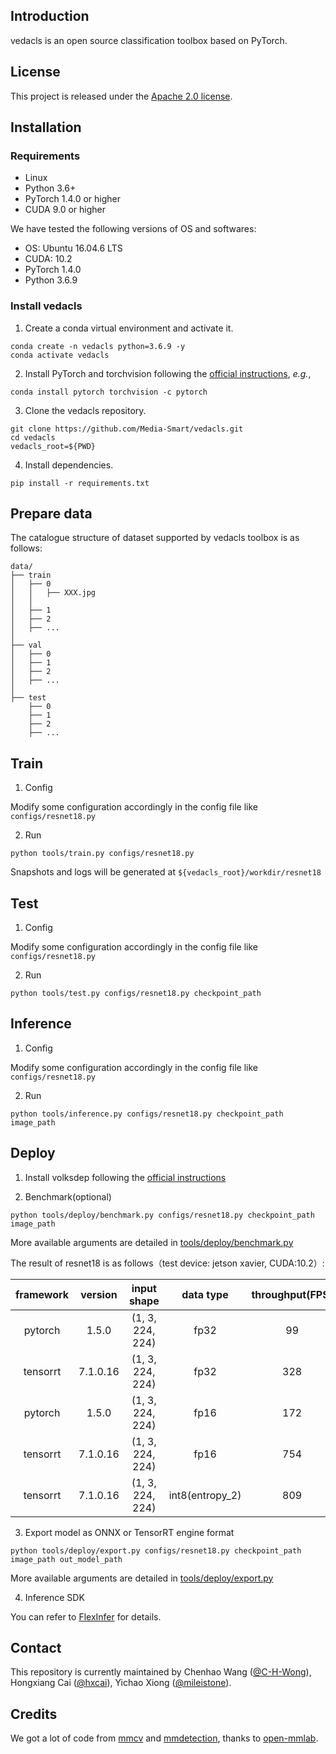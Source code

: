 ## Introduction

vedacls is an open source classification toolbox based on PyTorch.

## License

This project is released under the [Apache 2.0 license](LICENSE).

## Installation
### Requirements

- Linux
- Python 3.6+
- PyTorch 1.4.0 or higher
- CUDA 9.0 or higher

We have tested the following versions of OS and softwares:

- OS: Ubuntu 16.04.6 LTS
- CUDA: 10.2
- PyTorch 1.4.0
- Python 3.6.9

### Install vedacls

1. Create a conda virtual environment and activate it.

```shell
conda create -n vedacls python=3.6.9 -y
conda activate vedacls
```

2. Install PyTorch and torchvision following the [official instructions](https://pytorch.org/), *e.g.*,

```shell
conda install pytorch torchvision -c pytorch
```

3. Clone the vedacls repository.

```shell
git clone https://github.com/Media-Smart/vedacls.git
cd vedacls
vedacls_root=${PWD}
```

4. Install dependencies.

```shell
pip install -r requirements.txt
```

## Prepare data
The catalogue structure of dataset supported by vedacls toolbox is as follows:

```shell
data/
├── train
│   ├── 0
│   │   ├── XXX.jpg
│   │     
│   ├── 1
│   ├── 2
│   ├── ...
│
├── val
│   ├── 0
│   ├── 1
│   ├── 2
│   ├── ...
│ 
├── test
    ├── 0
    ├── 1
    ├── 2
    ├── ...
```

## Train

1. Config

Modify some configuration accordingly in the config file like `configs/resnet18.py`

2. Run

```shell
python tools/train.py configs/resnet18.py
```

Snapshots and logs will be generated at `${vedacls_root}/workdir/resnet18`

## Test

1. Config

Modify some configuration accordingly in the config file like `configs/resnet18.py`

2. Run

```shell
python tools/test.py configs/resnet18.py checkpoint_path
```

## Inference

1. Config

Modify some configuration accordingly in the config file like `configs/resnet18.py`

2. Run

```shell
python tools/inference.py configs/resnet18.py checkpoint_path image_path
```

## Deploy
1. Install volksdep following the [official instructions](https://github.com/Media-Smart/volksdep)

2. Benchmark(optional)
```shell
python tools/deploy/benchmark.py configs/resnet18.py checkpoint_path image_path
```
More available arguments are detailed in [tools/deploy/benchmark.py](https://github.com/Media-Smart/vedacls/blob/master/tools/deploy/benchmark.py)

The result of resnet18 is as follows（test device: jetson xavier, CUDA:10.2）:

| framework  |  version   |     input shape      |         data type         |   throughput(FPS)    |   latency(ms)   |
|    :-:     |    :-:     |         :-:          |            :-:            |         :-:          |       :-:       |
|  pytorch   |   1.5.0    |   (1, 3, 224, 224)   |           fp32            |          99          |      8.86       |
|  tensorrt  |  7.1.0.16  |   (1, 3, 224, 224)   |           fp32            |         328          |      3.56       |
|  pytorch   |   1.5.0    |   (1, 3, 224, 224)   |           fp16            |         172          |      6.01       |
|  tensorrt  |  7.1.0.16  |   (1, 3, 224, 224)   |           fp16            |         754          |       1.8       |
|  tensorrt  |  7.1.0.16  |   (1, 3, 224, 224)   |      int8(entropy_2)      |         809          |      1.64       |


3. Export model as ONNX or TensorRT engine format
```shell
python tools/deploy/export.py configs/resnet18.py checkpoint_path image_path out_model_path
```
More available arguments are detailed in [tools/deploy/export.py](https://github.com/Media-Smart/vedacls/blob/master/tools/deploy/export.py)

4. Inference SDK

You can refer to [FlexInfer](https://github.com/Media-Smart/flexinfer/blob/master/examples/classifier.py) for details.

## Contact

This repository is currently maintained by Chenhao Wang ([@C-H-Wong](http://github.com/C-H-Wong)), Hongxiang Cai ([@hxcai](http://github.com/hxcai)), Yichao Xiong ([@mileistone](https://github.com/mileistone)).

## Credits
We got a lot of code from [mmcv](https://github.com/open-mmlab/mmcv) and [mmdetection](https://github.com/open-mmlab/mmdetection), thanks to [open-mmlab](https://github.com/open-mmlab).
